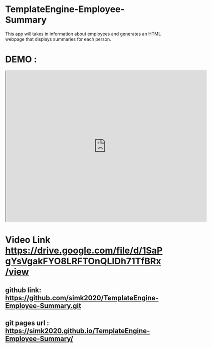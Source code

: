 # TemplateEngine-Employee-Summary

This app will takes in information about employees and generates an HTML webpage that displays summaries for each person. 

# DEMO : 
<iframe src="https://drive.google.com/file/d/1SaPgYsVgakFYO8LRFTOnQLIDh71TfBRx/preview" width="640" height="480"></iframe>

# Video Link https://drive.google.com/file/d/1SaPgYsVgakFYO8LRFTOnQLIDh71TfBRx/view 
## github link: https://github.com/simk2020/TemplateEngine-Employee-Summary.git
## git pages url : https://simk2020.github.io/TemplateEngine-Employee-Summary/


